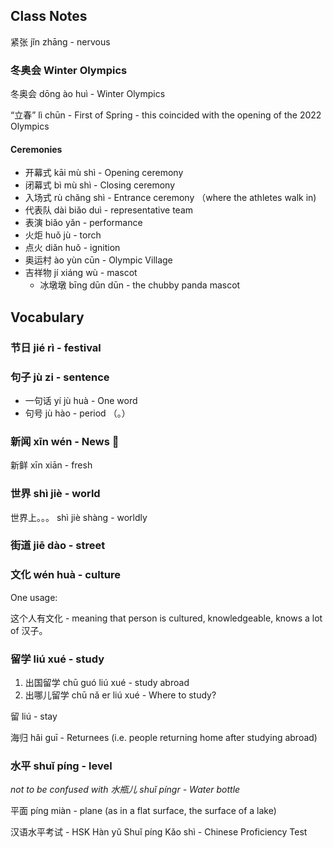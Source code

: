 
## Class Notes

紧张 jǐn zhāng - nervous

### 冬奥会 Winter Olympics 

冬奥会 dōng ào huì - Winter Olympics

“立春” lì chūn - First of Spring - this coincided with the opening of the 2022 Olympics

#### Ceremonies

- 开幕式 kāi mù shì - Opening ceremony
- 闭幕式 bì mù shì - Closing ceremony
- 入场式 rù chǎng shì - Entrance ceremony （where the athletes walk in)
- 代表队 dài biǎo duì - representative team
- 表演 biǎo yǎn - performance
- 火炬 huǒ jù - torch
- 点火 diǎn huǒ - ignition
- 奥运村 ào yùn cūn - Olympic Village
- 吉祥物 jí xiáng wù - mascot
    - 冰墩墩 bīng dūn dūn - the chubby panda mascot

## Vocabulary

### 节日 jié rì - festival

### 句子 jù zi - sentence

- 一句话 yí jù huà - One word
- 句号 jù hào - period （。）

### 新闻 xīn wén - News 📰

新鲜 xīn xiān - fresh

### 世界 shì jiè - world

世界上。。。 shì jiè shàng - worldly

### 街道 jiē dào - street

### 文化 wén huà - culture

One usage: 

这个人有文化 - meaning that person is cultured, knowledgeable, knows a lot of 汉子。

### 留学 liú xué - study

1. 出国留学 chū guó liú xué - study abroad
1. 出哪儿留学 chū nǎ er liú xué - Where to study?

留 liú - stay

海归 hǎi guī - Returnees (i.e. people returning home after studying abroad)

### 水平 shuǐ píng - level

_not to be confused with 水瓶儿 shuǐ píngr - Water bottle_

平面 píng miàn - plane (as in a flat surface, the surface of a lake)

汉语水平考试 - HSK Hàn yǔ Shuǐ píng Kǎo shì - Chinese Proficiency Test 
